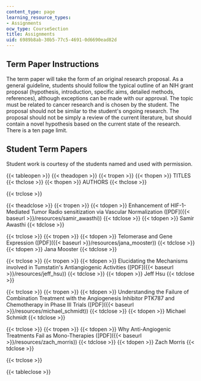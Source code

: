 ```yaml
---
content_type: page
learning_resource_types:
- Assignments
ocw_type: CourseSection
title: Assignments
uid: 6989b8ab-30b5-77c5-4691-0d6690ead82d
---
```


Term Paper Instructions
-----------------------

The term paper will take the form of an original research proposal. As a general guideline, students should follow the typical outline of an NIH grant proposal (hypothesis, introduction, specific aims, detailed methods, references), although exceptions can be made with our approval. The topic must be related to cancer research and is chosen by the student. The proposal should not be similar to the student's ongoing research. The proposal should not be simply a review of the current literature, but should contain a novel hypothesis based on the current state of the research. There is a ten page limit.

Student Term Papers
-------------------

Student work is courtesy of the students named and used with permission.

{{< tableopen >}}
{{< theadopen >}}
{{< tropen >}}
{{< thopen >}}
TITLES
{{< thclose >}}
{{< thopen >}}
AUTHORS
{{< thclose >}}

{{< trclose >}}

{{< theadclose >}}
{{< tropen >}}
{{< tdopen >}}
Enhancement of HIF-1-Mediated Tumor Radio sensitization via Vascular Normalization ([PDF]({{< baseurl >}}/resources/samir_awasthi))
{{< tdclose >}}
{{< tdopen >}}
Samir Awasthi
{{< tdclose >}}

{{< trclose >}}
{{< tropen >}}
{{< tdopen >}}
Telomerase and Gene Expression ([PDF]({{< baseurl >}}/resources/jana_mooster))
{{< tdclose >}}
{{< tdopen >}}
Jana Mooster
{{< tdclose >}}

{{< trclose >}}
{{< tropen >}}
{{< tdopen >}}
Elucidating the Mechanisms involved in Tumstatin's Antiangiogenic Activities ([PDF]({{< baseurl >}}/resources/jeff_hsu))
{{< tdclose >}}
{{< tdopen >}}
Jeff Hsu
{{< tdclose >}}

{{< trclose >}}
{{< tropen >}}
{{< tdopen >}}
Understanding the Failure of Combination Treatment with the Angiogenesis Inhibitor PTK787 and Chemotherapy in Phase III Trials ([PDF]({{< baseurl >}}/resources/michael_schmidt))
{{< tdclose >}}
{{< tdopen >}}
Michael Schmidt
{{< tdclose >}}

{{< trclose >}}
{{< tropen >}}
{{< tdopen >}}
Why Anti-Angiogenic Treatments Fail as Mono-Therapies ([PDF]({{< baseurl >}}/resources/zach_morris))
{{< tdclose >}}
{{< tdopen >}}
Zach Morris
{{< tdclose >}}

{{< trclose >}}

{{< tableclose >}}